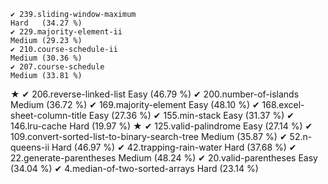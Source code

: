     ✔ 239.sliding-window-maximum                                       Hard   (34.27 %)
    ✔ 229.majority-element-ii                                          Medium (29.23 %)
    ✔ 210.course-schedule-ii                                           Medium (30.36 %)
    ✔ 207.course-schedule                                              Medium (33.81 %)
★   ✔ 206.reverse-linked-list                                          Easy   (46.79 %)
    ✔ 200.number-of-islands                                            Medium (36.72 %)
    ✔ 169.majority-element                                             Easy   (48.10 %)
    ✔ 168.excel-sheet-column-title                                     Easy   (27.36 %)
    ✔ 155.min-stack                                                    Easy   (31.37 %)
    ✔ 146.lru-cache                                                    Hard   (19.97 %)
★   ✔ 125.valid-palindrome                                             Easy   (27.14 %)
    ✔ 109.convert-sorted-list-to-binary-search-tree                    Medium (35.87 %)
    ✔  52.n-queens-ii                                                  Hard   (46.97 %)
    ✔  42.trapping-rain-water                                          Hard   (37.68 %)
    ✔  22.generate-parentheses                                         Medium (48.24 %)
    ✔  20.valid-parentheses                                            Easy   (34.04 %)
    ✔   4.median-of-two-sorted-arrays                                  Hard   (23.14 %)
